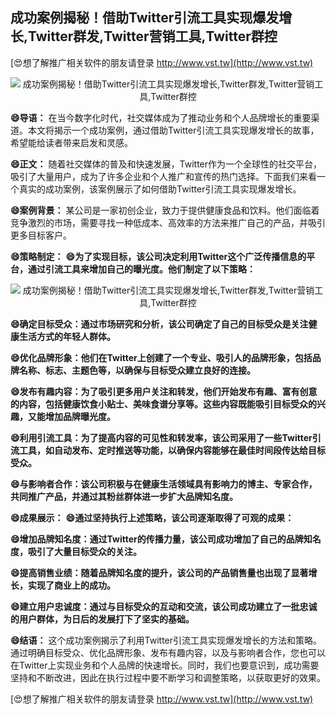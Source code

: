 ## **成功案例揭秘！借助Twitter引流工具实现爆发增长,Twitter群发,Twitter营销工具,Twitter群控**

[😍想了解推广相关软件的朋友请登录 http://www.vst.tw](http://www.vst.tw)

 <center><img src="https://vst.tw/MP4/tuiguang/png/8.png" alt="成功案例揭秘！借助Twitter引流工具实现爆发增长,Twitter群发,Twitter营销工具,Twitter群控"></center>

**😄导语：**
在当今数字化时代，社交媒体成为了推动业务和个人品牌增长的重要渠道。本文将揭示一个成功案例，通过借助Twitter引流工具实现爆发增长的故事，希望能给读者带来启发和灵感。

**😄正文：**
随着社交媒体的普及和快速发展，Twitter作为一个全球性的社交平台，吸引了大量用户，成为了许多企业和个人推广和宣传的热门选择。下面我们来看一个真实的成功案例，该案例展示了如何借助Twitter引流工具实现爆发增长。

**😄案例背景：**
某公司是一家初创企业，致力于提供健康食品和饮料。他们面临着竞争激烈的市场，需要寻找一种低成本、高效率的方法来推广自己的产品，并吸引更多目标客户。

**😄策略制定：**
**😄为了实现目标，该公司决定利用Twitter这个广泛传播信息的平台，通过引流工具来增加自己的曝光度。他们制定了以下策略：**

 <center><img src="https://vst.tw/MP4/tuiguang/png/8.png" alt="成功案例揭秘！借助Twitter引流工具实现爆发增长,Twitter群发,Twitter营销工具,Twitter群控"></center>

**😄确定目标受众：通过市场研究和分析，该公司确定了自己的目标受众是关注健康生活方式的年轻人群体。**

**😄优化品牌形象：他们在Twitter上创建了一个专业、吸引人的品牌形象，包括品牌名称、标志、主题色等，以确保与目标受众建立良好的连接。**

**😄发布有趣内容：为了吸引更多用户关注和转发，他们开始发布有趣、富有创意的内容，包括健康饮食小贴士、美味食谱分享等。这些内容既能吸引目标受众的兴趣，又能增加品牌曝光度。**

**😄利用引流工具：为了提高内容的可见性和转发率，该公司采用了一些Twitter引流工具，如自动发布、定时推送等功能，以确保内容能够在最佳时间段传达给目标受众。**

**😄与影响者合作：该公司积极与在健康生活领域具有影响力的博主、专家合作，共同推广产品，并通过其粉丝群体进一步扩大品牌知名度。**

**😄成果展示：**
**😄通过坚持执行上述策略，该公司逐渐取得了可观的成果：**

**😄增加品牌知名度：通过Twitter的传播力量，该公司成功增加了自己的品牌知名度，吸引了大量目标受众的关注。**

**😄提高销售业绩：随着品牌知名度的提升，该公司的产品销售量也出现了显著增长，实现了商业上的成功。**

**😄建立用户忠诚度：通过与目标受众的互动和交流，该公司成功建立了一批忠诚的用户群体，为日后的发展打下了坚实的基础。**

**😄结语：**
这个成功案例揭示了利用Twitter引流工具实现爆发增长的方法和策略。通过明确目标受众、优化品牌形象、发布有趣内容，以及与影响者合作，您也可以在Twitter上实现业务和个人品牌的快速增长。同时，我们也要意识到，成功需要坚持和不断改进，因此在执行过程中要不断学习和调整策略，以获取更好的效果。

[😍想了解推广相关软件的朋友请登录 http://www.vst.tw](http://www.vst.tw)



